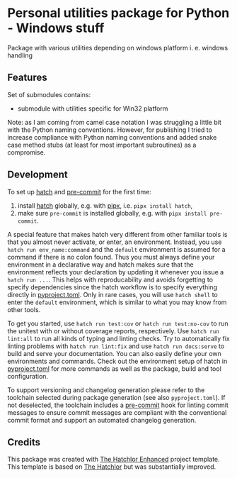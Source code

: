 # Personal utilities package for Python - Windows stuff

Package with various utilities depending on windows platform i. e. windows handling

## Features

Set of submodules contains:

- submodule with utilities specific for Win32 platform

Note: as I am coming from camel case notation I was struggling a little bit with the Python naming conventions.
However, for publishing I tried to increase compliance with Python naming conventions and added snake case
method stubs (at least for most important subroutines) as a compromise.

## Development

To set up [hatch] and [pre-commit] for the first time:

1. install [hatch] globally, e.g. with [pipx], i.e. `pipx install hatch`,
2. make sure `pre-commit` is installed globally, e.g. with `pipx install pre-commit`.

A special feature that makes hatch very different from other familiar tools is that you almost never
activate, or enter, an environment. Instead, you use `hatch run env_name:command` and the `default` environment
is assumed for a command if there is no colon found. Thus you must always define your environment in a declarative
way and hatch makes sure that the environment reflects your declaration by updating it whenever you issue
a `hatch run ...`. This helps with reproducability and avoids forgetting to specify dependencies since the
hatch workflow is to specify everything directly in [pyproject.toml](pyproject.toml). Only in rare cases, you
will use `hatch shell` to enter the `default` environment, which is similar to what you may know from other tools.

To get you started, use `hatch run test:cov` or `hatch run test:no-cov` to run the unitest with or without coverage reports,
respectively. Use `hatch run lint:all` to run all kinds of typing and linting checks. Try to automatically fix linting
problems with `hatch run lint:fix` and use `hatch run docs:serve` to build and serve your documentation.
You can also easily define your own environments and commands. Check out the environment setup of hatch
in [pyproject.toml](pyproject.toml) for more commands as well as the package, build and tool configuration.

To support versioning and changelog generation please refer to the toolchain selected during package
generation (see also `pyproject.toml`). If not deselected, the toolchain includes a [pre-commit] hook
for linting commit messages to ensure commit messages are compliant with the conventional commit format and
support an automated changelog generation.

## Credits

This package was created with [The Hatchlor Enhanced] project template. This template is based on [The Hatchlor]
but was substantially improved.

[The Hatchlor Enhanced]: https://github.com/dornech/the-hatchlor-enhanced
[The Hatchlor]: https://github.com/florianwilhelm/the-hatchlor
[pipx]: https://pypa.github.io/pipx/
[hatch]: https://hatch.pypa.io/
[pre-commit]: https://pre-commit.com/
